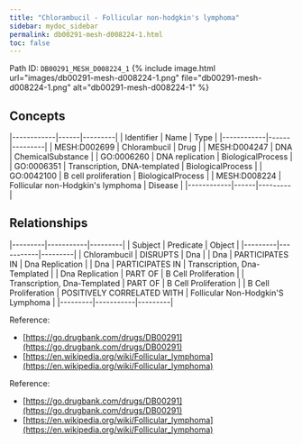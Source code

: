 ```yaml
---
title: "Chlorambucil - Follicular non-hodgkin's lymphoma"
sidebar: mydoc_sidebar
permalink: db00291-mesh-d008224-1.html
toc: false 
---
```



Path ID: `DB00291_MESH_D008224_1`
{% include image.html url="images/db00291-mesh-d008224-1.png" file="db00291-mesh-d008224-1.png" alt="db00291-mesh-d008224-1" %}

## Concepts

|------------|------|---------|
| Identifier | Name | Type    |
|------------|------|---------|
| MESH:D002699 | Chlorambucil | Drug |
| MESH:D004247 | DNA | ChemicalSubstance |
| GO:0006260 | DNA replication | BiologicalProcess |
| GO:0006351 | Transcription, DNA-templated | BiologicalProcess |
| GO:0042100 | B cell proliferation | BiologicalProcess |
| MESH:D008224 | Follicular non-Hodgkin's lymphoma | Disease |
|------------|------|---------|

## Relationships

|---------|-----------|---------|
| Subject | Predicate | Object  |
|---------|-----------|---------|
| Chlorambucil | DISRUPTS | Dna |
| Dna | PARTICIPATES IN | Dna Replication |
| Dna | PARTICIPATES IN | Transcription, Dna-Templated |
| Dna Replication | PART OF | B Cell Proliferation |
| Transcription, Dna-Templated | PART OF | B Cell Proliferation |
| B Cell Proliferation | POSITIVELY CORRELATED WITH | Follicular Non-Hodgkin'S Lymphoma |
|---------|-----------|---------|

Reference: 
  - [https://go.drugbank.com/drugs/DB00291](https://go.drugbank.com/drugs/DB00291)
  - [https://en.wikipedia.org/wiki/Follicular_lymphoma](https://en.wikipedia.org/wiki/Follicular_lymphoma)

Reference: 
  - [https://go.drugbank.com/drugs/DB00291](https://go.drugbank.com/drugs/DB00291)
  - [https://en.wikipedia.org/wiki/Follicular_lymphoma](https://en.wikipedia.org/wiki/Follicular_lymphoma)
